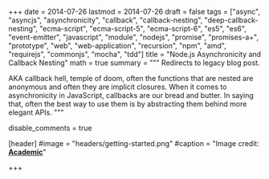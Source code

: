 +++
date = 2014-07-26
lastmod = 2014-07-26
draft = false
tags = ["async", "asyncjs", "asynchronicity", "callback", "callback-nesting", "deep-callback-nesting", "ecma-script", "ecma-script-5", "ecma-script-6", "es5", "es6", "event-emitter", "javascript", "module", "nodejs", "promise", "promises-a+", "prototype", "web", "web-application", "recursion", "npm", "amd", "requirejs", "commonjs", "mocha", "tdd"]
title = "Node.js Asynchronicity and Callback Nesting"
math = true
summary = """
Redirects to legacy blog post.

AKA callback hell, temple of doom, often the functions that are nested are anonymous and often they are implicit closures. When it comes to asynchronicity in JavaScript, callbacks are our bread and butter. In saying that, often the best way to use them is by abstracting them behind more elegant APIs.
"""

disable_comments = true

[header]
#image = "headers/getting-started.png"
#caption = "Image credit: [**Academic**](https://github.com/gcushen/hugo-academic/)"

+++

<html>
  <head>
    <title>Node.js Asynchronicity and Callback Nesting</title>
    <link rel="canonical" href="https://binarymist.wordpress.com/2014/07/26/node-js-asynchronicity-and-callback-nesting/"/>
    <meta http-equiv="content-type" content="text/html; charset=utf-8"/>
    <meta http-equiv="refresh" content="3; url=https://binarymist.wordpress.com/2014/07/26/node-js-asynchronicity-and-callback-nesting/"/>
  </head>
</html>

